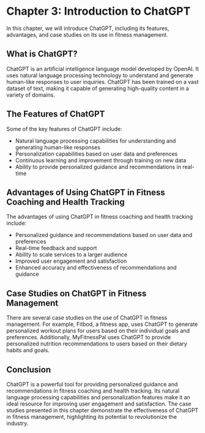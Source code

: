 Chapter 3: Introduction to ChatGPT
==================================

In this chapter, we will introduce ChatGPT, including its features, advantages, and case studies on its use in fitness management.

What is ChatGPT?
----------------

ChatGPT is an artificial intelligence language model developed by OpenAI. It uses natural language processing technology to understand and generate human-like responses to user inquiries. ChatGPT has been trained on a vast dataset of text, making it capable of generating high-quality content in a variety of domains.

The Features of ChatGPT
-----------------------

Some of the key features of ChatGPT include:

* Natural language processing capabilities for understanding and generating human-like responses
* Personalization capabilities based on user data and preferences
* Continuous learning and improvement through training on new data
* Ability to provide personalized guidance and recommendations in real-time

Advantages of Using ChatGPT in Fitness Coaching and Health Tracking
-------------------------------------------------------------------

The advantages of using ChatGPT in fitness coaching and health tracking include:

* Personalized guidance and recommendations based on user data and preferences
* Real-time feedback and support
* Ability to scale services to a larger audience
* Improved user engagement and satisfaction
* Enhanced accuracy and effectiveness of recommendations and guidance

Case Studies on ChatGPT in Fitness Management
---------------------------------------------

There are several case studies on the use of ChatGPT in fitness management. For example, Fitbod, a fitness app, uses ChatGPT to generate personalized workout plans for users based on their individual goals and preferences. Additionally, MyFitnessPal uses ChatGPT to provide personalized nutrition recommendations to users based on their dietary habits and goals.

Conclusion
----------

ChatGPT is a powerful tool for providing personalized guidance and recommendations in fitness coaching and health tracking. Its natural language processing capabilities and personalization features make it an ideal resource for improving user engagement and satisfaction. The case studies presented in this chapter demonstrate the effectiveness of ChatGPT in fitness management, highlighting its potential to revolutionize the industry.
